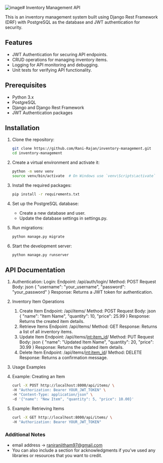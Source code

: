 ![image](https://github.com/user-attachments/assets/c041ce59-9c47-4554-a0c3-a046a5042ee8)# Inventory Management API

This is an inventory management system built using Django Rest Framework (DRF) with PostgreSQL as the database and JWT authentication for security.

## Features
- JWT Authentication for securing API endpoints.
- CRUD operations for managing inventory items.
- Logging for API monitoring and debugging.
- Unit tests for verifying API functionality.

## Prerequisites
- Python 3.x
- PostgreSQL
- Django and Django Rest Framework
- JWT Authentication packages

## Installation

1. Clone the repository:
   ```bash
   git clone https://github.com/Rani-Rajan/inventory-management.git
   cd inventory-management

2. Create a virtual environment and activate it:
   ```bash
   python -m venv venv
   source venv/bin/activate  # On Windows use `venv\Scripts\activate`

3. Install the required packages:
   ```bash
   pip install -r requirements.txt
   
4. Set up the PostgreSQL database:
   - Create a new database and user.
   - Update the database settings in settings.py.
   
5. Run migrations:
   ```bash
   python manage.py migrate

6. Start the development server:
   ```bash
   python manage.py runserver

## API Documentation

1. Authentication:
   Login:
   Endpoint: /api/auth/login/
   Method: POST
   Request Body:
   json
   {
  	"username": "your_username",
  	"password": "your_password"
   }
   Response: Returns a JWT token for authentication.

2. Inventory Item Operations
      1. Create Item
	 Endpoint: /api/items/
	 Method: POST
	 Request Body:
	 json
	 {
  		"name": "Item Name",
  		"quantity": 10,
  		"price": 25.99
	 }
         Response: Returns the created item details.
      2. Retrieve Items
	 Endpoint: /api/items/
	 Method: GET
	 Response: Returns a list of all inventory items.
      3. Update Item
	 Endpoint: /api/items/<int:item_id>/
	 Method: PUT
	 Request Body:
	 json
	 {
  		"name": "Updated Item Name",
  		"quantity": 20,
  		"price": 30.99
	 }
	 Response: Returns the updated item details.
      4. Delete Item
	 Endpoint: /api/items/<int:item_id>/
	 Method: DELETE
	 Response: Returns a confirmation message.


3. Usage Examples
  1.  Example: Creating an Item
      ```bash
      curl -X POST http://localhost:8000/api/items/ \
      -H "Authorization: Bearer YOUR_JWT_TOKEN" \
      -H "Content-Type: application/json" \
      -d '{"name": "New Item", "quantity": 5, "price": 10.00}'
 2.  Example: Retrieving Items
     ```bash
     curl -X GET http://localhost:8000/api/items/ \
     -H "Authorization: Bearer YOUR_JWT_TOKEN"

### Additional Notes
- email address -> raniranjitham97@gmail.com
- You can also include a section for acknowledgments if you’ve used any libraries or resources that you want to credit.


